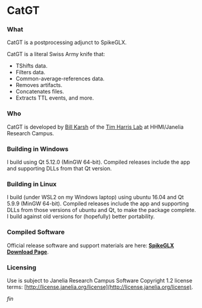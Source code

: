CatGT
=====

### What

CatGT is a postprocessing adjunct to SpikeGLX.

CatGT is a literal Swiss Army knife that:

* TShifts data.
* Filters data.
* Common-average-references data.
* Removes artifacts.
* Concatenates files.
* Extracts TTL events, and more.

### Who

CatGT is developed by [Bill Karsh](https://www.janelia.org/people/bill-karsh)
of the [Tim Harris Lab](https://www.janelia.org/lab/harris-lab-apig) at
HHMI/Janelia Research Campus.

### Building in Windows

I build using Qt 5.12.0 (MinGW 64-bit). Compiled releases include the
app and supporting DLLs from that Qt version.

### Building in Linux

I build (under WSL2 on my Windows laptop) using ubuntu 16.04 and Qt
5.9.9 (MinGW 64-bit). Compiled releases include the app and supporting
DLLs from those versions of ubuntu and Qt, to make the package complete.
I build against old versions for (hopefully) better portability.

### Compiled Software

Official release software and support materials are here:
[**SpikeGLX Download Page**](http://billkarsh.github.io/SpikeGLX).

### Licensing

Use is subject to Janelia Research Campus Software Copyright 1.2 license terms:
[http://license.janelia.org/license](http://license.janelia.org/license).


_fin_

